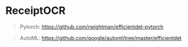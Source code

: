 # ReceiptOCR
> Pytorch: https://github.com/rwightman/efficientdet-pytorch

> AutoML: https://github.com/google/automl/tree/master/efficientdet
